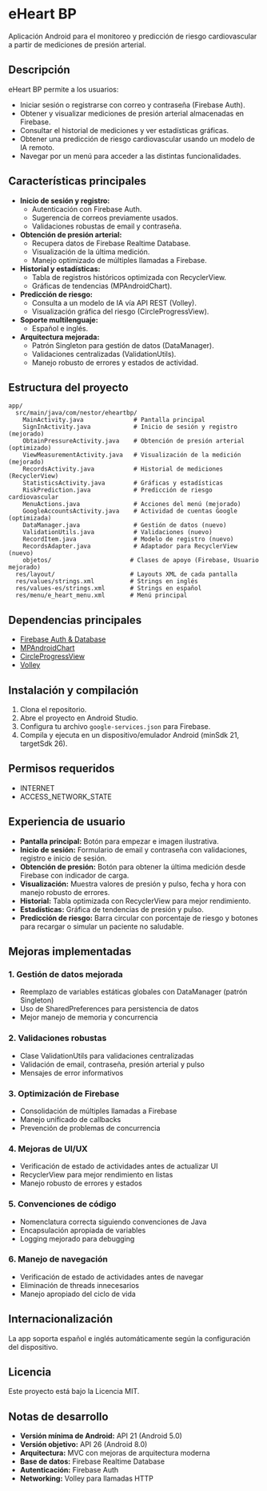 # eHeart BP

Aplicación Android para el monitoreo y predicción de riesgo cardiovascular a partir de mediciones de presión arterial.

## Descripción

eHeart BP permite a los usuarios:
- Iniciar sesión o registrarse con correo y contraseña (Firebase Auth).
- Obtener y visualizar mediciones de presión arterial almacenadas en Firebase.
- Consultar el historial de mediciones y ver estadísticas gráficas.
- Obtener una predicción de riesgo cardiovascular usando un modelo de IA remoto.
- Navegar por un menú para acceder a las distintas funcionalidades.

## Características principales

- **Inicio de sesión y registro:**
  - Autenticación con Firebase Auth.
  - Sugerencia de correos previamente usados.
  - Validaciones robustas de email y contraseña.
- **Obtención de presión arterial:**
  - Recupera datos de Firebase Realtime Database.
  - Visualización de la última medición.
  - Manejo optimizado de múltiples llamadas a Firebase.
- **Historial y estadísticas:**
  - Tabla de registros históricos optimizada con RecyclerView.
  - Gráficas de tendencias (MPAndroidChart).
- **Predicción de riesgo:**
  - Consulta a un modelo de IA vía API REST (Volley).
  - Visualización gráfica del riesgo (CircleProgressView).
- **Soporte multilenguaje:**
  - Español e inglés.
- **Arquitectura mejorada:**
  - Patrón Singleton para gestión de datos (DataManager).
  - Validaciones centralizadas (ValidationUtils).
  - Manejo robusto de errores y estados de actividad.

## Estructura del proyecto

```
app/
  src/main/java/com/nestor/eheartbp/
    MainActivity.java              # Pantalla principal
    SignInActivity.java            # Inicio de sesión y registro (mejorado)
    ObtainPressureActivity.java    # Obtención de presión arterial (optimizado)
    ViewMeasurementActivity.java   # Visualización de la medición (mejorado)
    RecordsActivity.java           # Historial de mediciones (RecyclerView)
    StatisticsActivity.java        # Gráficas y estadísticas
    RiskPrediction.java            # Predicción de riesgo cardiovascular
    MenuActions.java               # Acciones del menú (mejorado)
    GoogleAccountsActivity.java    # Actividad de cuentas Google (optimizada)
    DataManager.java               # Gestión de datos (nuevo)
    ValidationUtils.java           # Validaciones (nuevo)
    RecordItem.java                # Modelo de registro (nuevo)
    RecordsAdapter.java            # Adaptador para RecyclerView (nuevo)
    objetos/                      # Clases de apoyo (Firebase, Usuario mejorado)
  res/layout/                     # Layouts XML de cada pantalla
  res/values/strings.xml          # Strings en inglés
  res/values-es/strings.xml       # Strings en español
  res/menu/e_heart_menu.xml       # Menú principal
```

## Dependencias principales

- [Firebase Auth & Database](https://firebase.google.com/)
- [MPAndroidChart](https://github.com/PhilJay/MPAndroidChart)
- [CircleProgressView](https://github.com/eralpyucel/CircleProgressView)
- [Volley](https://developer.android.com/training/volley)

## Instalación y compilación

1. Clona el repositorio.
2. Abre el proyecto en Android Studio.
3. Configura tu archivo `google-services.json` para Firebase.
4. Compila y ejecuta en un dispositivo/emulador Android (minSdk 21, targetSdk 26).

## Permisos requeridos

- INTERNET
- ACCESS_NETWORK_STATE

## Experiencia de usuario

- **Pantalla principal:** Botón para empezar e imagen ilustrativa.
- **Inicio de sesión:** Formulario de email y contraseña con validaciones, registro e inicio de sesión.
- **Obtención de presión:** Botón para obtener la última medición desde Firebase con indicador de carga.
- **Visualización:** Muestra valores de presión y pulso, fecha y hora con manejo robusto de errores.
- **Historial:** Tabla optimizada con RecyclerView para mejor rendimiento.
- **Estadísticas:** Gráfica de tendencias de presión y pulso.
- **Predicción de riesgo:** Barra circular con porcentaje de riesgo y botones para recargar o simular un paciente no saludable.

## Mejoras implementadas

### 1. **Gestión de datos mejorada**
- Reemplazo de variables estáticas globales con DataManager (patrón Singleton)
- Uso de SharedPreferences para persistencia de datos
- Mejor manejo de memoria y concurrencia

### 2. **Validaciones robustas**
- Clase ValidationUtils para validaciones centralizadas
- Validación de email, contraseña, presión arterial y pulso
- Mensajes de error informativos

### 3. **Optimización de Firebase**
- Consolidación de múltiples llamadas a Firebase
- Manejo unificado de callbacks
- Prevención de problemas de concurrencia

### 4. **Mejoras de UI/UX**
- Verificación de estado de actividades antes de actualizar UI
- RecyclerView para mejor rendimiento en listas
- Manejo robusto de errores y estados

### 5. **Convenciones de código**
- Nomenclatura correcta siguiendo convenciones de Java
- Encapsulación apropiada de variables
- Logging mejorado para debugging

### 6. **Manejo de navegación**
- Verificación de estado de actividades antes de navegar
- Eliminación de threads innecesarios
- Manejo apropiado del ciclo de vida

## Internacionalización

La app soporta español e inglés automáticamente según la configuración del dispositivo.

## Licencia

Este proyecto está bajo la Licencia MIT.

## Notas de desarrollo

- **Versión mínima de Android:** API 21 (Android 5.0)
- **Versión objetivo:** API 26 (Android 8.0)
- **Arquitectura:** MVC con mejoras de arquitectura moderna
- **Base de datos:** Firebase Realtime Database
- **Autenticación:** Firebase Auth
- **Networking:** Volley para llamadas HTTP 